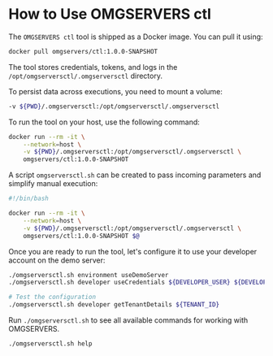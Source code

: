 # How to Use OMGSERVERS ctl

The `OMGSERVERS ctl` tool is shipped as a Docker image. You can pull it using:

```sh
docker pull omgservers/ctl:1.0.0-SNAPSHOT
```

The tool stores credentials, tokens, and logs in the `/opt/omgserversctl/.omgserversctl`
directory.

To persist data across executions, you need to mount a volume:

```sh
-v ${PWD}/.omgserversctl:/opt/omgserversctl/.omgserversctl
```

To run the tool on your host, use the following command:

```sh
docker run --rm -it \
    --network=host \
    -v ${PWD}/.omgserversctl:/opt/omgserversctl/.omgserversctl \
    omgservers/ctl:1.0.0-SNAPSHOT
```

A script `omgserversctl.sh` can be created to pass incoming parameters and simplify manual execution:

```sh
#!/bin/bash

docker run --rm -it \
    --network=host \
    -v ${PWD}/.omgserversctl:/opt/omgserversctl/.omgserversctl \
    omgservers/ctl:1.0.0-SNAPSHOT $@
```

Once you are ready to run the tool, let's configure it to use your developer account on the demo server:

```sh
./omgserversctl.sh environment useDemoServer
./omgserversctl.sh developer useCredentials ${DEVELOPER_USER} ${DEVELOPER_PASSWORD}

# Test the configuration
./omgserversctl.sh developer getTenantDetails ${TENANT_ID}
```

Run `./omgserversctl.sh` to see all available commands for working with OMGSERVERS.

```sh
./omgserversctl.sh help

```